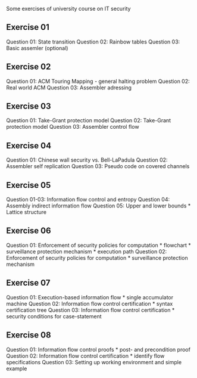 
Some exercises of university course on IT security


Exercise 01
-----------
Question 01: State transition
Question 02: Rainbow tables
Question 03: Basic assemler (optional)

Exercise 02
-----------
Question 01: ACM Touring Mapping - general halting problem
Question 02: Real world ACM
Question 03: Assembler adressing

Exercise 03
-----------
Question 01: Take-Grant protection model
Question 02: Take-Grant protection model
Question 03: Assembler control flow

Exercise 04
-----------
Question 01: Chinese wall security vs. Bell-LaPadula
Question 02: Assembler self replication
Question 03: Pseudo code on covered channels

Exercise 05
-----------
Question 01-03: Information flow control and entropy
Question 04: Assembly indirect information flow
Question 05: Upper and lower bounds
             * Lattice structure

Exercise 06
-----------
Question 01: Enforcement of security policies for computation
             * flowchart
             * surveillance protection mechanism
             * execution path
Question 02: Enforcement of security policies for computation
             * surveillance protection mechanism

Exercise 07
-----------
Question 01: Execution-based information flow
             * single accumulator machine
Question 02: Information flow control certification
             * syntax certification tree
Question 03: Information flow control certification
             * security conditions for case-statement

Exercise 08
-----------
Question 01: Information flow control proofs
             * post- and precondition proof
Question 02: Information flow control certification
             * identify flow specifications
Question 03: Setting up working environment and simple example


